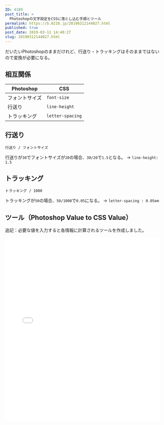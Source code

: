 ```yaml
---
ID: 4189
post_title: >
  Photoshopの文字設定をCSSに落とし込む手順とツール
permalink: https://b.0218.jp/20190312144027.html
published: true
post_date: 2019-03-12 14:40:27
slug: 20190312144027.html
---
```

だいたいPhotoshopのままだけれど、行送り・トラッキングはそのままではないので変換が必要になる。

<!--more-->

<h2>相互関係</h2>

<table>
<thead>
<tr>
  <th>Photoshop</th>
  <th>CSS</th>
</tr>
</thead>
<tbody>
<tr>
  <td>フォントサイズ</td>
  <td><code>font-size</code></td>
</tr>
<tr>
  <td>行送り</td>
  <td><code>line-height</code></td>
</tr>
<tr>
  <td>トラッキング</td>
  <td><code>letter-spacing</code></td>
</tr>
</tbody>
</table>

<h2>行送り</h2>

<pre><code>行送り / フォントサイズ
</code></pre>

行送りが<code>30</code>でフォントサイズが<code>20</code>の場合、<code>30/20</code>で<code>1.5</code>となる。
→ <code>line-height: 1.5</code>

<h2>トラッキング</h2>

<pre><code>トラッキング / 1000
</code></pre>

トラッキングが<code>50</code>の場合、<code>50/1000</code>で<code>0.05</code>になる。
→ <code>letter-spacing : 0.05em</code>

<h2>ツール（Photoshop Value to CSS Value）</h2>

追記：必要な値を入力すると各情報に計算されるツールを作成しました。

<iframe height="600" style="width: 100%;" scrolling="no" title="Photoshop Value to CSS Value" src="//codepen.io/hiro0218/embed/pmReLQ/?height=600&theme-id=0&default-tab=result" frameborder="no" allowtransparency="true" allowfullscreen="true">
  See the Pen <a href='https://codepen.io/hiro0218/pen/pmReLQ/'>Photoshop Value to CSS Value</a> by hiro
  (<a href='https://codepen.io/hiro0218'>@hiro0218</a>) on <a href='https://codepen.io'>CodePen</a>.
</iframe>